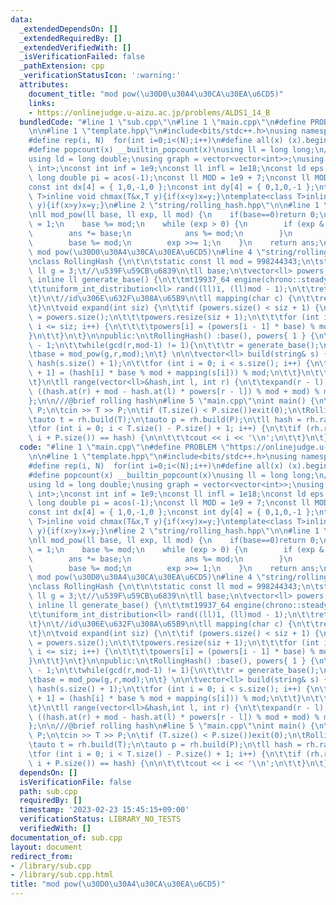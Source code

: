 ```yaml
---
data:
  _extendedDependsOn: []
  _extendedRequiredBy: []
  _extendedVerifiedWith: []
  _isVerificationFailed: false
  _pathExtension: cpp
  _verificationStatusIcon: ':warning:'
  attributes:
    document_title: "mod pow(\u30D0\u30A4\u30CA\u30EA\u6CD5)"
    links:
    - https://onlinejudge.u-aizu.ac.jp/problems/ALDS1_14_B
  bundledCode: "#line 1 \"sub.cpp\"\n#line 1 \"main.cpp\"\n#define PROBLEM \"https://onlinejudge.u-aizu.ac.jp/problems/ALDS1_14_B\"\
    \n\n#line 1 \"template.hpp\"\n#include<bits/stdc++.h>\nusing namespace std;\n\
    #define rep(i, N)  for(int i=0;i<(N);i++)\n#define all(x) (x).begin(),(x).end()\n\
    #define popcount(x) __builtin_popcount(x)\nusing ll = long long;\n//using i128=__int128_t;\n\
    using ld = long double;\nusing graph = vector<vector<int>>;\nusing P = pair<int,\
    \ int>;\nconst int inf = 1e9;\nconst ll infl = 1e18;\nconst ld eps = 1e-6;\nconst\
    \ long double pi = acos(-1);\nconst ll MOD = 1e9 + 7;\nconst ll MOD2 = 998244353;\n\
    const int dx[4] = { 1,0,-1,0 };\nconst int dy[4] = { 0,1,0,-1 };\ntemplate<class\
    \ T>inline void chmax(T&x,T y){if(x<y)x=y;}\ntemplate<class T>inline void chmin(T&x,T\
    \ y){if(x>y)x=y;}\n#line 2 \"string/rolling_hash.hpp\"\n\n#line 1 \"math/mod_pow.hpp\"\
    \nll mod_pow(ll base, ll exp, ll mod) {\n    if(base==0)return 0;\n    ll ans\
    \ = 1;\n    base %= mod;\n    while (exp > 0) {\n        if (exp & 1) {\n    \
    \        ans *= base;\n            ans %= mod;\n        }\n        base *= base;\n\
    \        base %= mod;\n        exp >>= 1;\n    }\n    return ans;\n}\n///@brief\
    \ mod pow(\u30D0\u30A4\u30CA\u30EA\u6CD5)\n#line 4 \"string/rolling_hash.hpp\"\
    \nclass RollingHash {\n\t\n\tstatic const ll mod = 998244343;\n\tstatic const\
    \ ll g = 3;\t//\u539F\u59CB\u6839\n\tll base;\n\tvector<ll> powers;\n\tstatic\
    \ inline ll generate_base() {\n\t\tmt19937_64 engine(chrono::steady_clock::now().time_since_epoch().count());\n\
    \t\tuniform_int_distribution<ll> rand((ll)1, (ll)mod - 1);\n\t\treturn rand(engine);\n\
    \t}\n\t//id\u306E\u632F\u308A\u65B9\n\tll mapping(char c) {\n\t\treturn (c - 'a');\n\
    \t}\n\tvoid expand(int siz) {\n\t\tif (powers.size() < siz + 1) {\n\t\t\tint pre_siz\
    \ = powers.size();\n\t\t\tpowers.resize(siz + 1);\n\t\t\tfor (int i = pre_siz;\
    \ i <= siz; i++) {\n\t\t\t\tpowers[i] = (powers[i - 1] * base) % mod;\n\t\t\t\
    }\n\t\t}\n\t}\n\npublic:\n\tRollingHash() :base(), powers{ 1 } {\n\t\tll r = mod\
    \ - 1;\n\t\twhile(gcd(r,mod-1) != 1){\n\t\t\tr = generate_base();\n\t\t}\n\n\t\
    \tbase = mod_pow(g,r,mod);\n\t} \n\n\tvector<ll> build(string& s) {\n\t\tvector<ll>\
    \ hash(s.size() + 1);\n\t\tfor (int i = 0; i < s.size(); i++) {\n\t\t\thash[i\
    \ + 1] = (hash[i] * base % mod + mapping(s[i])) % mod;\n\t\t}\n\t\treturn hash;\n\
    \t}\n\tll range(vector<ll>&hash,int l, int r) {\n\t\texpand(r - l);\n\t\treturn\
    \ ((hash.at(r) + mod - hash.at(l) * powers[r - l]) % mod + mod) % mod;\n\t}\n\
    };\n\n///@brief rolling hash\n#line 5 \"main.cpp\"\nint main() {\n\tstring T,\
    \ P;\n\tcin >> T >> P;\n\tif (T.size() < P.size())exit(0);\n\tRollingHash rh;\n\
    \tauto t = rh.build(T);\n\tauto p = rh.build(P);\n\tll hash = rh.range(p,0, P.size());\n\
    \tfor (int i = 0; i < T.size() - P.size() + 1; i++) {\n\t\tif (rh.range(t, i,\
    \ i + P.size()) == hash) {\n\n\t\t\tcout << i << '\\n';\n\t\t}\n\t}\n}\n"
  code: "#line 1 \"main.cpp\"\n#define PROBLEM \"https://onlinejudge.u-aizu.ac.jp/problems/ALDS1_14_B\"\
    \n\n#line 1 \"template.hpp\"\n#include<bits/stdc++.h>\nusing namespace std;\n\
    #define rep(i, N)  for(int i=0;i<(N);i++)\n#define all(x) (x).begin(),(x).end()\n\
    #define popcount(x) __builtin_popcount(x)\nusing ll = long long;\n//using i128=__int128_t;\n\
    using ld = long double;\nusing graph = vector<vector<int>>;\nusing P = pair<int,\
    \ int>;\nconst int inf = 1e9;\nconst ll infl = 1e18;\nconst ld eps = 1e-6;\nconst\
    \ long double pi = acos(-1);\nconst ll MOD = 1e9 + 7;\nconst ll MOD2 = 998244353;\n\
    const int dx[4] = { 1,0,-1,0 };\nconst int dy[4] = { 0,1,0,-1 };\ntemplate<class\
    \ T>inline void chmax(T&x,T y){if(x<y)x=y;}\ntemplate<class T>inline void chmin(T&x,T\
    \ y){if(x>y)x=y;}\n#line 2 \"string/rolling_hash.hpp\"\n\n#line 1 \"math/mod_pow.hpp\"\
    \nll mod_pow(ll base, ll exp, ll mod) {\n    if(base==0)return 0;\n    ll ans\
    \ = 1;\n    base %= mod;\n    while (exp > 0) {\n        if (exp & 1) {\n    \
    \        ans *= base;\n            ans %= mod;\n        }\n        base *= base;\n\
    \        base %= mod;\n        exp >>= 1;\n    }\n    return ans;\n}\n///@brief\
    \ mod pow(\u30D0\u30A4\u30CA\u30EA\u6CD5)\n#line 4 \"string/rolling_hash.hpp\"\
    \nclass RollingHash {\n\t\n\tstatic const ll mod = 998244343;\n\tstatic const\
    \ ll g = 3;\t//\u539F\u59CB\u6839\n\tll base;\n\tvector<ll> powers;\n\tstatic\
    \ inline ll generate_base() {\n\t\tmt19937_64 engine(chrono::steady_clock::now().time_since_epoch().count());\n\
    \t\tuniform_int_distribution<ll> rand((ll)1, (ll)mod - 1);\n\t\treturn rand(engine);\n\
    \t}\n\t//id\u306E\u632F\u308A\u65B9\n\tll mapping(char c) {\n\t\treturn (c - 'a');\n\
    \t}\n\tvoid expand(int siz) {\n\t\tif (powers.size() < siz + 1) {\n\t\t\tint pre_siz\
    \ = powers.size();\n\t\t\tpowers.resize(siz + 1);\n\t\t\tfor (int i = pre_siz;\
    \ i <= siz; i++) {\n\t\t\t\tpowers[i] = (powers[i - 1] * base) % mod;\n\t\t\t\
    }\n\t\t}\n\t}\n\npublic:\n\tRollingHash() :base(), powers{ 1 } {\n\t\tll r = mod\
    \ - 1;\n\t\twhile(gcd(r,mod-1) != 1){\n\t\t\tr = generate_base();\n\t\t}\n\n\t\
    \tbase = mod_pow(g,r,mod);\n\t} \n\n\tvector<ll> build(string& s) {\n\t\tvector<ll>\
    \ hash(s.size() + 1);\n\t\tfor (int i = 0; i < s.size(); i++) {\n\t\t\thash[i\
    \ + 1] = (hash[i] * base % mod + mapping(s[i])) % mod;\n\t\t}\n\t\treturn hash;\n\
    \t}\n\tll range(vector<ll>&hash,int l, int r) {\n\t\texpand(r - l);\n\t\treturn\
    \ ((hash.at(r) + mod - hash.at(l) * powers[r - l]) % mod + mod) % mod;\n\t}\n\
    };\n\n///@brief rolling hash\n#line 5 \"main.cpp\"\nint main() {\n\tstring T,\
    \ P;\n\tcin >> T >> P;\n\tif (T.size() < P.size())exit(0);\n\tRollingHash rh;\n\
    \tauto t = rh.build(T);\n\tauto p = rh.build(P);\n\tll hash = rh.range(p,0, P.size());\n\
    \tfor (int i = 0; i < T.size() - P.size() + 1; i++) {\n\t\tif (rh.range(t, i,\
    \ i + P.size()) == hash) {\n\n\t\t\tcout << i << '\\n';\n\t\t}\n\t}\n}\n"
  dependsOn: []
  isVerificationFile: false
  path: sub.cpp
  requiredBy: []
  timestamp: '2023-02-23 15:45:15+09:00'
  verificationStatus: LIBRARY_NO_TESTS
  verifiedWith: []
documentation_of: sub.cpp
layout: document
redirect_from:
- /library/sub.cpp
- /library/sub.cpp.html
title: "mod pow(\u30D0\u30A4\u30CA\u30EA\u6CD5)"
---
```

